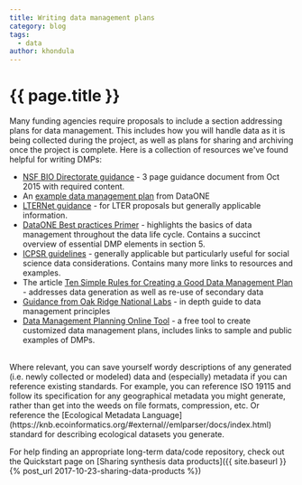```yaml
---
title: Writing data management plans
category: blog
tags:
  - data
author: khondula
---
```


# {{ page.title }}

Many funding agencies require proposals to include a section addressing plans for data management. This includes how you will handle data as it is being collected during the project, as well as plans for sharing and archiving once the project is complete. Here is a collection of resources we've found helpful for writing DMPs:

* [NSF BIO Directorate guidance](https://www.nsf.gov/bio/pubs/BIODMP_Guidance.pdf) - 3 page guidance document from Oct 2015 with required content.
* An [example data management plan](https://www.dataone.org/sites/all/documents/DMP_Copepod_Formatted.pdf) from DataONE
* [LTERNet guidance](https://lternet.edu/data-mgmt-plan) - for LTER proposals but generally applicable information.
* [DataONE Best practices Primer](https://www.dataone.org/sites/all/documents/DataONE_BP_Primer_020212.pdf) - highlights the basics of data management throughout the data life cycle. Contains a succinct overview of essential DMP elements in section 5. 
* [ICPSR guidelines](https://www.icpsr.umich.edu/icpsrweb/content/datamanagement/dmp/) - generally applicable but particularly useful for social science data considerations. Contains many more links to resources and examples. 
* The article [Ten Simple Rules for Creating a Good Data Management Plan](http://journals.plos.org/ploscompbiol/article?id=10.1371/journal.pcbi.1004525) - addresses data generation as well as re-use of secondary data
* [Guidance from Oak Ridge National Labs](https://daac.ornl.gov/PI/plan.shtml) - in depth guide to data management principles
* [Data Management Planning Online Tool](https://dmptool.org/) - a free tool to create customized data management plans, includes links to sample and public examples of DMPs.

<br>
Where relevant, you can save yourself wordy descriptions of any generated (i.e. newly collected or modeled) data and (especially) metadata if you can reference existing standards. For example, you can reference ISO 19115 and follow its specification for any geographical metadata you might generate, rather than get into the weeds on file formats, compression, etc. Or reference the [Ecological Metadata Language](https://knb.ecoinformatics.org/#external//emlparser/docs/index.html) standard for describing ecological datasets you generate.

For help finding an appropriate long-term data/code repository, check out the Quickstart page on [Sharing synthesis data products]({{ site.baseurl }}{% post_url 2017-10-23-sharing-data-products %})
